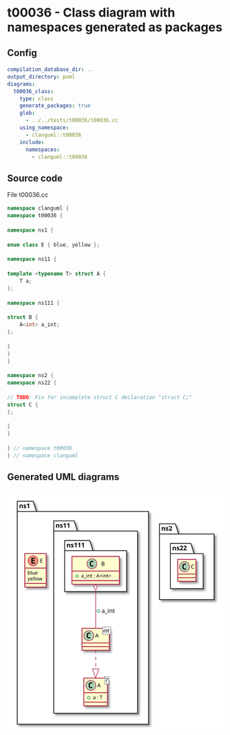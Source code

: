 # t00036 - Class diagram with namespaces generated as packages
## Config
```yaml
compilation_database_dir: ..
output_directory: puml
diagrams:
  t00036_class:
    type: class
    generate_packages: true
    glob:
      - ../../tests/t00036/t00036.cc
    using_namespace:
      - clanguml::t00036
    include:
      namespaces:
        - clanguml::t00036
```
## Source code
File t00036.cc
```cpp
namespace clanguml {
namespace t00036 {

namespace ns1 {

enum class E { blue, yellow };

namespace ns11 {

template <typename T> struct A {
    T a;
};

namespace ns111 {

struct B {
    A<int> a_int;
};

}
}
}

namespace ns2 {
namespace ns22 {

// TODO: Fix for incomplete struct C declaration "struct C;"
struct C {
};

}
}

} // namespace t00036
} // namespace clanguml

```
## Generated UML diagrams
![t00036_class](./t00036_class.svg "Class diagram with namespaces generated as packages")
